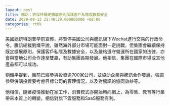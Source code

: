 ```yaml
---
layout: post
title: 騰訊：將保持既定擴展原則保護客戶私隱及數據安全
date: 2020-08-12 22:48:29.000000000 +08:00
categories: rthk
---
```


美國總統特朗普早前宣佈，將暫停美國公司與騰訊旗下Wechat進行交易的行政命令。騰訊總裁劉熾平說，雖然海外部分市場可能面對一定挑戰，但集團會繼續保持既定擴展原則，保護客戶私隱及數據安全，以及嚴格遵守營運所在國家的法律，亦會與當地公司合作達至雙贏，有助集團長期發展。他相信，集團在國際市場或其他產品都可以成功。

劉熾平提到，目前已經參與投資逾700家公司，並協助企業與騰訊合作發展，強調參與併購投資要考慮目標公司的管理情況，以及對騰訊的協同效益等。

他相信，隨著疫情推動在家工作，消費模式亦開始轉向網上，為零售、教育等行業帶來本質上的轉變，相信對旗下雲服務和SaaS服務有利。
